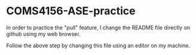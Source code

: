 # COMS4156-ASE-practice

In order to practice the "pull" feature, I change the README file directly on github using my web browser.

Follow the above step by changing this file using an editor on my machine.
